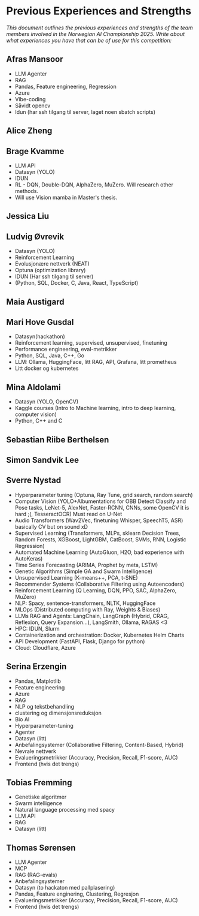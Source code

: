 # Previous Experiences and Strengths

_This document outlines the previous experiences and strengths of the team members involved in the Norwegian AI Championship 2025. Write about what experiences you have that can be of use for this competition:_

## Afras Mansoor

- LLM Agenter
- RAG
- Pandas, Feature engineering, Regression
- Azure
- Vibe-coding
- Såvidt opencv
- Idun (har ssh tilgang til server, laget noen sbatch scripts)

## Alice Zheng

## Brage Kvamme

- LLM API
- Datasyn (YOLO)
- IDUN
- RL - DQN, Double-DQN, AlphaZero, MuZero. Will research other methods.
- Will use Vision mamba in Master's thesis.

## Jessica Liu

## Ludvig Øvrevik

- Datasyn (YOLO)
- Reinforcement Learning
- Evolusjonære nettverk (NEAT)
- Optuna (optimization library)
- IDUN (Har ssh tilgang til server)
- (Python, SQL, Docker, C, Java, React, TypeScript)

## Maia Austigard

## Mari Hove Gusdal
- Datasyn(hackathon)
- Reinforcement learning, supervised, unsupervised, finetuning
- Performance engineering, eval-metrikker
- Python, SQL, Java, C++, Go 
- LLM: Ollama, HuggingFace, litt RAG, API, Grafana, litt prometheus
- Litt docker og kubernetes

## Mina Aldolami

- Datasyn (YOLO, OpenCV)
- Kaggle courses (Intro to Machine learning, intro to deep learning, computer vision)
- Python, C++ and C

## Sebastian Riibe Berthelsen

## Simon Sandvik Lee

## Sverre Nystad

- Hyperparameter tuning (Optuna, Ray Tune, grid search, random search)
- Computer Vision (YOLO+Albumentations for OBB Detect Classify and Pose tasks, LeNet-5, AlexNet, Faster-RCNN, CNNs, some OpenCV it is hard ;(, TesseractOCR) Must read on U-Net
- Audio Transformers (Wav2Vec, finetuning Whisper, SpeechT5, ASR) basically CV but on sound xD
- Supervised Learning (Transformers, MLPs, sklearn Decision Trees, Random Forests, XGBoost, LightGBM, CatBoost, SVMs, RNN, Logistic Regression)
- Automated Machine Learning (AutoGluon, H2O, bad experience with AutoKeras)
- Time Series Forecasting (ARIMA, Prophet by meta, LSTM)
- Genetic Algorithms (Simple GA and Swarm Intelligence)
- Unsupervised Learning (K-means++, PCA, t-SNE)
- Recommender Systems (Collaborative Filtering using Autoencoders)
- Reinforcement Learning (Q Learning, DQN, PPO, SAC, AlphaZero, MuZero)
- NLP: Spacy, sentence-transformers, NLTK, HuggingFace
- MLOps (Distributed computing with Ray, Weights & Biases)
- LLMs RAG and Agents: LangChain, LangGraph (Hybrid, CRAG, Reflexion, Query Expansion...), LangSmith, Ollama, RAGAS \<3
- HPC: IDUN, Slurm
- Containerization and orchestration: Docker, Kubernetes Helm Charts
- API Development (FastAPI, Flask, Django for python)
- Cloud: Cloudflare, Azure

## Serina Erzengin

- Pandas, Matplotlib
- Feature engineering
- Azure
- RAG
- NLP og tekstbehandling
- clustering og dimensjonsreduksjon
- Bio AI
- Hyperparameter-tuning
- Agenter
- Datasyn (litt)
- Anbefalingsystemer (Collaborative Filtering, Content-Based, Hybrid)
- Nevrale nettverk
- Evalueringsmetrikker (Accuracy, Precision, Recall, F1-score, AUC)
- Frontend (hvis det trengs)

## Tobias Fremming

- Genetiske algoritmer
- Swarm intelligence
- Natural language processing med spacy
- LLM API
- RAG
- Datasyn (litt)

## Thomas Sørensen

- LLM Agenter
- MCP
- RAG (RAG-evals)
- Anbefalingsystemer
- Datasyn (to hackaton med pallplasering)
- Pandas, Feature enginering, Clustering, Regresjon
- Evalueringsmetrikker (Accuracy, Precision, Recall, F1-score, AUC)
- Frontend (hvis det trengs)
